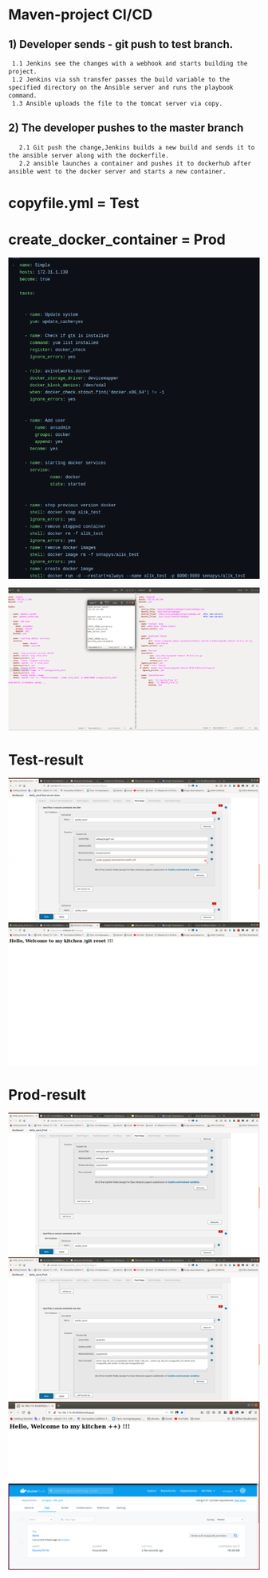 
# Maven-project CI/CD

 ## 1) Developer sends - git push to test branch.
     1.1 Jenkins see the changes with a webhook and starts building the project.
     1.2 Jenkins via ssh transfer passes the build variable to the specified directory on the Ansible server and runs the playbook command.
     1.3 Ansible uploads the file to the tomcat server via copy.
     
 ## 2) The developer pushes to the master branch
       2.1 Git push the change,Jenkins builds a new build and sends it to the ansible server along with the dockerfile.
       2.2 ansible launches a container and pushes it to dockerhub after ansible went to the docker server and starts a new container.  
 
 
 
 # copyfile.yml = Test 
 
 # create_docker_container = Prod   
 
 ![Images](https://github.com/AlikMkrtchian/Project-CI-CD/blob/master/DeepinScreenshot_select-area_20210323182756.png)
 
 ![Images](https://github.com/AlikMkrtchian/Project-CI-CD/blob/master/DeepinScreenshot_Navigator_20210318115825.png)
 
 
 # Test-result 
 
 ![Images](https://github.com/AlikMkrtchian/Project-CI-CD/blob/master/DeepinScreenshot_Navigator_20210318120712.png)
  ![Images](https://github.com/AlikMkrtchian/Project-CI-CD/blob/master/DeepinScreenshot_Navigator_20210318120301.png)
  
  
 # Prod-result
   ![Images](https://github.com/AlikMkrtchian/Project-CI-CD/blob/master/DeepinScreenshot_Navigator_20210318120218.png)
    ![Images](https://github.com/AlikMkrtchian/Project-CI-CD/blob/master/DeepinScreenshot_Navigator_20210318120227.png)
     ![Images](https://github.com/AlikMkrtchian/Project-CI-CD/blob/master/DeepinScreenshot_select-area_20210318124201.png)
     
